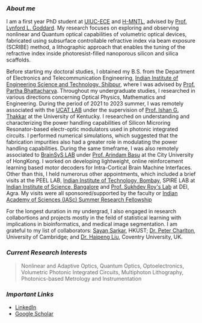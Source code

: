 ### ***About me***

I am a first year PhD student at [UIUC-ECE](https://ece.illinois.edu/) and [H-MNTL](https://mntl.illinois.edu/), advised by [Prof. Lynford L. Goddard](https://ece.illinois.edu/about/directory/faculty/lgoddard). My research focuses on exploring and observing nonlinear and Quantum optical capabilities of volumetric optical devices, fabricated using subsurface controllable refractive index via beam exposure (SCRIBE) method, a lithographic approach that enables the tuning of the refractive index inside photoresist-filled nanoporous silicon and silica scaffolds. 

Before starting my doctoral studies, I obtained my B.S. from the Department of Electronics and Telecommunication Engineering, [Indian Institute of Engineering Science and Technology, Shibpur](https://www.iiests.ac.in/), where I was advised by [Prof. Partha Bhattacharya](https://www.iiests.ac.in/IIEST/Faculty/telecom-pb). Throughout my undergraduate studies, I researched in various directions concerning Optical Physics, Mathematics and Engineering. During the period of 2021 to 2023 summer, I was remotely associated with the [UCAT LAB](https://ithakkar.engr.uky.edu/students) under the supervision of [Prof. Ishan G. Thakkar](https://ithakkar.engr.uky.edu/) at the University of Kentucky. I researched on understanding and characterizing the power handling capabilities of Silicon Microring Resonator-based electr-optic modulators used in photonic integrated circuits. I performed numerical simulations, which suggested that the fabrication impurities also had a greater role in modulating the power handling capabilities. During the same timeframe, I was also remotely associated to [BrainSyS LAB](https://sites.google.com/view/brainsyslab/home) under [Prof. Arindam Basu](https://www.cityu.edu.hk/stfprofile/arinbasu.htm) at the City University of HongKong. I worked on developing lightweight, online reinforcement learning based motor decoders for Intra-Cortical Brain Machine Interfaces. Other than this, I held numerorus other appointments, which included a brief visits at the PEEL LAB, [Indian Institute of Technology, Bombay](https://www.iitb.ac.in/), SPIRE LAB at [Indian Institute of Science, Bangalore](https://eecs.iisc.ac.in/) and [Prof. Sukhdev Roy's Lab](https://www.dei.ac.in/dei/science/index.php/phy-faculty/90-physicsfaculty/130-dr-sukhdev-roy) at DEI, Agra. My visits were all sponsored/supported by the faculty or [Indian Academy of Sciences (IASc) Summer Research Fellowship](https://webjapps.ias.ac.in/fellowship2021/lists/selectedList.jsp)

For the longest duration in my undergrad, I also engaged in research collabortions and projects mostly in the feild of statistical learning with implications in bioinformatics, and medical image segmentation. I am grateful to my list of collaborators: [Sayan Sarkar](https://ipel.home.ece.ust.hk/people/ssarkar.html), HKUST; [Dr. Peter Charlton](https://www.phpc.cam.ac.uk/people/pcu-group/researchers/peter-charlton/), University of Cambridge; and [Dr. Haipeng Liu](https://pureportal.coventry.ac.uk/en/persons/haipeng-liu), Coventry University, UK.

### ***Current Research Interests***
> Nonlinear and Adaptive Optics, Quantum Optics, Optoelectronics, Volumetric Photonic Integrated Circuits, Multiphoton Lithography, Photonics-based Metrology and Instrumentation

### ***Important Links***
- [LinkedIn](https://www.linkedin.com/in/aayushmanghosh01/)
- [Google Scholar](https://scholar.google.com/citations?user=VT3sKWUAAAAJ&hl=en)
